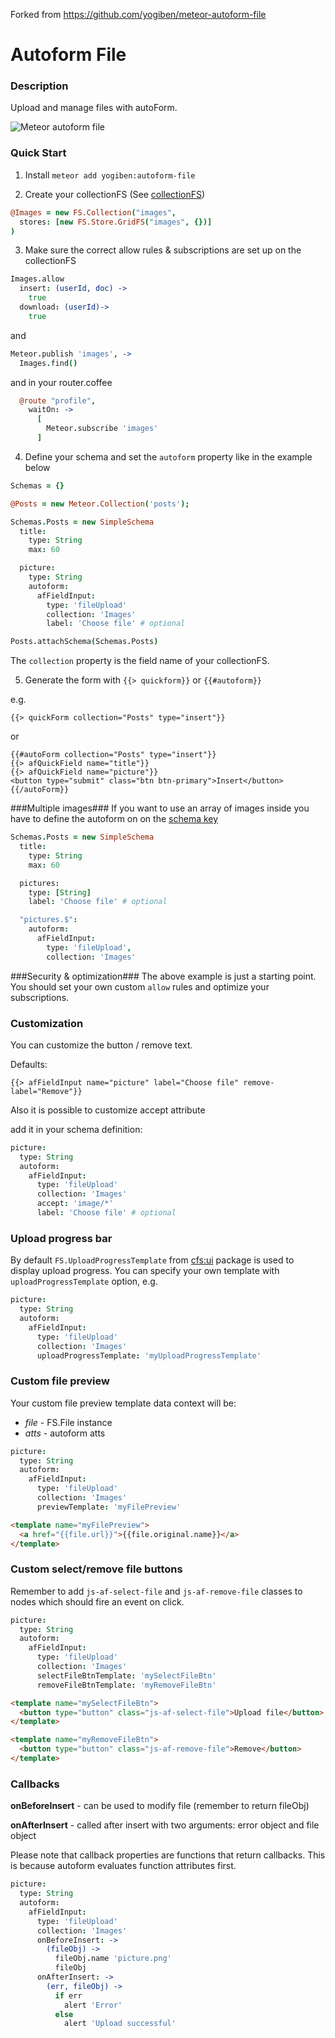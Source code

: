 Forked from https://github.com/yogiben/meteor-autoform-file

Autoform File
=============

### Description ###
Upload and manage files with autoForm.

![Meteor autoform file](https://raw.githubusercontent.com/yogiben/meteor-autoform-file/master/readme/1.png)

### Quick Start ###
1) Install `meteor add yogiben:autoform-file`

2) Create your collectionFS (See [collectionFS](https://github.com/CollectionFS/Meteor-CollectionFS))
```coffeescript
@Images = new FS.Collection("images",
  stores: [new FS.Store.GridFS("images", {})]
)
```
3) Make sure the correct allow rules & subscriptions are set up on the collectionFS
```coffeescript
Images.allow
  insert: (userId, doc) ->
    true
  download: (userId)->
    true
```
and
```coffeescript
Meteor.publish 'images', ->
  Images.find()
```
and in your router.coffee
```coffeescript
  @route "profile",
    waitOn: ->
      [
        Meteor.subscribe 'images'
      ]
```
4) Define your schema and set the `autoform` property like in the example below
```coffeescript
Schemas = {}

@Posts = new Meteor.Collection('posts');

Schemas.Posts = new SimpleSchema
  title:
    type: String
    max: 60

  picture:
    type: String
    autoform:
      afFieldInput:
        type: 'fileUpload'
        collection: 'Images'
        label: 'Choose file' # optional

Posts.attachSchema(Schemas.Posts)
```

The `collection` property is the field name of your collectionFS.

5) Generate the form with `{{> quickform}}` or `{{#autoform}}`

e.g.
```
{{> quickForm collection="Posts" type="insert"}}
```

or

```
{{#autoForm collection="Posts" type="insert"}}
{{> afQuickField name="title"}}
{{> afQuickField name="picture"}}
<button type="submit" class="btn btn-primary">Insert</button>
{{/autoForm}}
```

###Multiple images###
If you want to use an array of images inside you have to define the autoform on on the [schema key](https://github.com/aldeed/meteor-simple-schema#schema-keys)

```coffeescript
Schemas.Posts = new SimpleSchema
  title:
    type: String
    max: 60

  pictures:
    type: [String]
    label: 'Choose file' # optional

  "pictures.$":
    autoform:
      afFieldInput:
        type: 'fileUpload',
        collection: 'Images'
```

###Security & optimization###
The above example is just a starting point. You should set your own custom `allow` rules and optimize your subscriptions.

### Customization ###
You can customize the button / remove text.

Defaults:
```
{{> afFieldInput name="picture" label="Choose file" remove-label="Remove"}}
```

Also it is possible to customize accept attribute

add it in your schema definition:
```coffeescript
picture:
  type: String
  autoform:
    afFieldInput:
      type: 'fileUpload'
      collection: 'Images'
      accept: 'image/*'
      label: 'Choose file' # optional

```

### Upload progress bar ###

By default `FS.UploadProgressTemplate` from [cfs:ui](https://github.com/CollectionFS/Meteor-cfs-ui) package is used to display upload progress. You can specify your own template with `uploadProgressTemplate` option, e.g.

```coffeescript
picture:
  type: String
  autoform:
    afFieldInput:
      type: 'fileUpload'
      collection: 'Images'
      uploadProgressTemplate: 'myUploadProgressTemplate'
```

### Custom file preview ###

Your custom file preview template data context will be:

- *file* - FS.File instance
- *atts* - autoform atts

```coffeescript
picture:
  type: String
  autoform:
    afFieldInput:
      type: 'fileUpload'
      collection: 'Images'
      previewTemplate: 'myFilePreview'
```

```html
<template name="myFilePreview">
  <a href="{{file.url}}">{{file.original.name}}</a>
</template>
```

### Custom select/remove file buttons ###

Remember to add `js-af-select-file` and `js-af-remove-file` classes to nodes which should fire an event on click.

```coffeescript
picture:
  type: String
  autoform:
    afFieldInput:
      type: 'fileUpload'
      collection: 'Images'
      selectFileBtnTemplate: 'mySelectFileBtn'
      removeFileBtnTemplate: 'myRemoveFileBtn'
```

```html
<template name="mySelectFileBtn">
  <button type="button" class="js-af-select-file">Upload file</button>
</template>

<template name="myRemoveFileBtn">
  <button type="button" class="js-af-remove-file">Remove</button>
</template>
```

### Callbacks ###

**onBeforeInsert** - can be used to modify file (remember to return fileObj)

**onAfterInsert** - called after insert with two arguments: error object and file object

Please note that callback properties are functions that return callbacks. This is because autoform evaluates function attributes first.

```coffeescript
picture:
  type: String
  autoform:
    afFieldInput:
      type: 'fileUpload'
      collection: 'Images'
      onBeforeInsert: ->
        (fileObj) ->
          fileObj.name 'picture.png'
          fileObj
      onAfterInsert: ->
        (err, fileObj) ->
          if err
            alert 'Error'
          else
            alert 'Upload successful'
```
